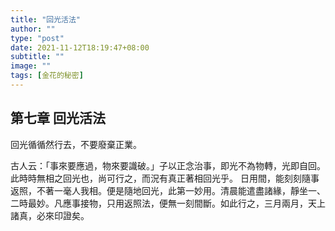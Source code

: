 ```yaml
---
title: "回光活法"
author: ""
type: "post"
date: 2021-11-12T18:19:47+08:00
subtitle: ""
image: ""
tags: [金花的秘密]
---
```

## 第七章 回光活法

回光循循然行去，不要廢棄正業。
<!--more-->
古人云：「事來要應過，物來要識破。」子以正念治事，即光不為物轉，光即自回。此時時無相之回光也，尚可行之，而況有真正著相回光乎。
日用間，能刻刻隨事返照，不著一毫人我相。便是隨地回光，此第一妙用。清晨能遣盡諸緣，靜坐一、二時最妙。凡應事接物，只用返照法，便無一刻間斷。如此行之，三月兩月，天上諸真，必來印證矣。